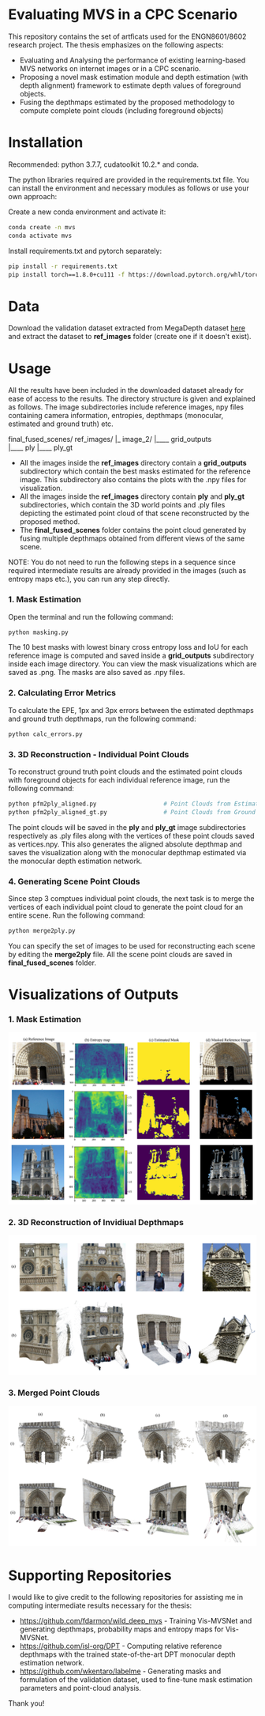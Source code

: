 # Evaluating MVS in a CPC Scenario

This repository contains the set of artficats used for the ENGN8601/8602 research project. The thesis emphasizes on the following aspects:

  - Evaluating and Analysing the performance of existing learning-based MVS networks on internet images or in a CPC scenario.
  - Proposing a novel mask estimation module and depth estimation (with depth alignment) framework to estimate depth values of foreground objects.
  - Fusing the depthmaps estimated by the proposed methodology to compute complete point clouds (including foreground objects)

# Installation

Recommended: python 3.7.7, cudatoolkit 10.2.* and conda.

The python libraries required are provided in the requirements.txt file. You can install the environment and necessary modules as follows or use your own approach:

Create a new conda environment and activate it:

```sh
conda create -n mvs
conda activate mvs
```
Install requirements.txt and pytorch separately:
```sh
pip install -r requirements.txt
pip install torch==1.8.0+cu111 -f https://download.pytorch.org/whl/torch_stable.html
```

# Data

Download the validation dataset extracted from MegaDepth dataset [here](https://drive.google.com/file/d/1WvmEYiduKSCVFcFzFqLuF1IQdgVmJZE9/view?usp=sharing) and extract the dataset to **ref_images** folder (create one if it doesn't exist).

# Usage

All the results have been included in the downloaded dataset already for ease of access to the results. The directory structure is given and explained as follows. The image subdirectories include reference images, npy files containing camera information, entropies, depthmaps (monocular, estimated and ground truth) etc. 

final\_fused\_scenes/
ref_images/
|_ image_2/
|____ grid_outputs   
|____ ply
|____ ply_gt



- All the images inside the  **ref_images** directory contain a **grid_outputs** subdirectory which contain the best masks estimated for the reference image. This subdirectory also contains the plots with the .npy files for visualization.
- All the images inside the  **ref_images** directory contain **ply** and **ply_gt** subdirectories, which contain the 3D world points and .ply files depicting the estimated point cloud of that scene reconstructed by the proposed method.  
- The **final_fused_scenes** folder contains the point cloud generated by fusing multiple depthmaps obtained from different views of the same scene. 

NOTE: You do not need to run the following steps in a sequence since required intermediate results are already provided in the images (such as entropy maps etc.), you can run any step directly. 

### 1. Mask Estimation

Open the terminal and run the following command:

```sh
python masking.py
```

The 10 best masks with lowest binary cross entropy loss and IoU for each reference image is computed and saved inside a **grid_outputs** subdirectory inside each image directory. You can view the mask visualizations which are saved as .png. The masks are also saved as .npy files. 

### 2. Calculating Error Metrics
To calculate the EPE, 1px and 3px errors between the estimated depthmaps and ground truth depthmaps, run the following command:
```sh
python calc_errors.py
```

### 3. 3D Reconstruction - Individual Point Clouds

To reconstruct ground truth point clouds and the estimated point clouds with foreground objects for each individual reference image, run the following command:

```sh
python pfm2ply_aligned.py                   # Point Clouds from Estimated Depthmaps (with foreground)
python pfm2ply_aligned_gt.py                # Point Clouds from Ground Truth Depthmaps
```

The point clouds will be saved in the **ply** and **ply_gt** image subdirectories respectively as .ply files along with the vertices of these point clouds saved as vertices.npy. This also generates the aligned absolute depthmap and saves the visualization along with the monocular depthmap estimated via the monocular depth estimation network. 

### 4. Generating Scene Point Clouds

Since step 3 comptues individual point clouds, the next task is to merge the vertices of each individual point cloud to generate the point cloud for an entire scene. Run the following command:

```python
python merge2ply.py
```

You can specify the set of images to be used for reconstructing each scene by editing the **merge2ply** file. All the scene point clouds are saved in **final_fused_scenes** folder.

# Visualizations of Outputs
### 1. Mask Estimation 
![masks](images/mask_est_outputs.png)
### 2. 3D Reconstruction of Invidiual Depthmaps
![3dr](images/best_samples.png)
### 3. Merged Point Clouds
![3dr scenes](images/3d_reconstruction_outputs_scene1.png)


# Supporting Repositories

I would like to give credit to the following repositories for assisting me in computing intermediate results necessary for the thesis:

  - https://github.com/fdarmon/wild_deep_mvs - Training Vis-MVSNet and generating depthmaps, probability maps and entropy maps for Vis-MVSNet.
  - https://github.com/isl-org/DPT - Computing relative reference depthmaps with the trained state-of-the-art DPT monocular depth estimation network.
  -  https://github.com/wkentaro/labelme - Generating masks and formulation of the validation dataset, used to fine-tune mask estimation parameters and point-cloud analysis.


Thank you!

